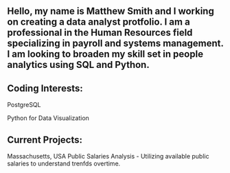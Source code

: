 ## Hello, my name is Matthew Smith and I working on creating a data analyst protfolio. I am a professional in the Human Resources field specializing in payroll and systems management. I am looking to broaden my skill set in people analytics using SQL and Python. 

## Coding Interests:
PostgreSQL

Python for Data Visualization

## Current Projects:
Massachusetts, USA Public Salaries Analysis - Utilizing available public salaries to understand trenfds overtime.


<!--
**matthewasmith01/matthewasmith01** is a ✨ _special_ ✨ repository because its `README.md` (this file) appears on your GitHub profile.

Here are some ideas to get you started:

- 🔭 I’m currently working on ...
- 🌱 I’m currently learning ...
- 👯 I’m looking to collaborate on ...
- 🤔 I’m looking for help with ...
- 💬 Ask me about ...
- 📫 How to reach me: ...
- 😄 Pronouns: ...
- ⚡ Fun fact: ...
-->
